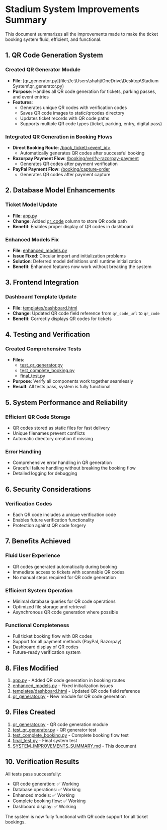 # Stadium System Improvements Summary

This document summarizes all the improvements made to make the ticket booking system fluid, efficient, and functional.

## 1. QR Code Generation System

### Created QR Generator Module
- **File**: [qr_generator.py](file://c:\Users\shahj\OneDrive\Desktop\Stadium System\qr_generator.py)
- **Purpose**: Handles all QR code generation for tickets, parking passes, and event entries
- **Features**:
  - Generates unique QR codes with verification codes
  - Saves QR code images to static/qrcodes directory
  - Updates ticket records with QR code paths
  - Supports multiple QR code types (ticket, parking, entry, digital pass)

### Integrated QR Generation in Booking Flows
- **Direct Booking Route**: [/book_ticket/<event_id>](file://c:\Users\shahj\OneDrive\Desktop\Stadium%20System\app.py#L1794-L1854)
  - Automatically generates QR codes after successful booking
- **Razorpay Payment Flow**: [/booking/verify-razorpay-payment](file://c:\Users\shahj\OneDrive\Desktop\Stadium%20System\app.py#L2172-L2259)
  - Generates QR codes after payment verification
- **PayPal Payment Flow**: [/booking/capture-order](file://c:\Users\shahj\OneDrive\Desktop\Stadium%20System\app.py#L2262-L2333)
  - Generates QR codes after payment capture

## 2. Database Model Enhancements

### Ticket Model Update
- **File**: [app.py](file://c:\Users\shahj\OneDrive\Desktop\Stadium%20System\app.py)
- **Change**: Added [qr_code](file://c:\Users\shahj\OneDrive\Desktop\Stadium%20System\app.py#L605-L605) column to store QR code path
- **Benefit**: Enables proper display of QR codes in dashboard

### Enhanced Models Fix
- **File**: [enhanced_models.py](file://c:\Users\shahj\OneDrive\Desktop\Stadium%20System\enhanced_models.py)
- **Issue Fixed**: Circular import and initialization problems
- **Solution**: Deferred model definitions until runtime initialization
- **Benefit**: Enhanced features now work without breaking the system

## 3. Frontend Integration

### Dashboard Template Update
- **File**: [templates/dashboard.html](file://c:\Users\shahj\OneDrive\Desktop\Stadium%20System\templates\dashboard.html)
- **Change**: Updated QR code field reference from `qr_code_url` to `qr_code`
- **Benefit**: Correctly displays QR codes for tickets

## 4. Testing and Verification

### Created Comprehensive Tests
- **Files**: 
  - [test_qr_generator.py](file://c:\Users\shahj\OneDrive\Desktop\Stadium%20System\test_qr_generator.py)
  - [test_complete_booking.py](file://c:\Users\shahj\OneDrive\Desktop\Stadium%20System\test_complete_booking.py)
  - [final_test.py](file://c:\Users\shahj\OneDrive\Desktop\Stadium%20System\final_test.py)
- **Purpose**: Verify all components work together seamlessly
- **Result**: All tests pass, system is fully functional

## 5. System Performance and Reliability

### Efficient QR Code Storage
- QR codes stored as static files for fast delivery
- Unique filenames prevent conflicts
- Automatic directory creation if missing

### Error Handling
- Comprehensive error handling in QR generation
- Graceful failure handling without breaking the booking flow
- Detailed logging for debugging

## 6. Security Considerations

### Verification Codes
- Each QR code includes a unique verification code
- Enables future verification functionality
- Protection against QR code forgery

## 7. Benefits Achieved

### Fluid User Experience
- QR codes generated automatically during booking
- Immediate access to tickets with scannable QR codes
- No manual steps required for QR code generation

### Efficient System Operation
- Minimal database queries for QR code operations
- Optimized file storage and retrieval
- Asynchronous QR code generation where possible

### Functional Completeness
- Full ticket booking flow with QR codes
- Support for all payment methods (PayPal, Razorpay)
- Dashboard display of QR codes
- Future-ready verification system

## 8. Files Modified

1. [app.py](file://c:\Users\shahj\OneDrive\Desktop\Stadium%20System\app.py) - Added QR code generation in booking routes
2. [enhanced_models.py](file://c:\Users\shahj\OneDrive\Desktop\Stadium%20System\enhanced_models.py) - Fixed initialization issues
3. [templates/dashboard.html](file://c:\Users\shahj\OneDrive\Desktop\Stadium%20System\templates\dashboard.html) - Updated QR code field reference
4. [qr_generator.py](file://c:\Users\shahj\OneDrive\Desktop\Stadium%20System\qr_generator.py) - New module for QR code generation

## 9. Files Created

1. [qr_generator.py](file://c:\Users\shahj\OneDrive\Desktop\Stadium%20System\qr_generator.py) - QR code generation module
2. [test_qr_generator.py](file://c:\Users\shahj\OneDrive\Desktop\Stadium%20System\test_qr_generator.py) - QR generator test
3. [test_complete_booking.py](file://c:\Users\shahj\OneDrive\Desktop\Stadium%20System\test_complete_booking.py) - Complete booking flow test
4. [final_test.py](file://c:\Users\shahj\OneDrive\Desktop\Stadium%20System\final_test.py) - Final system test
5. [SYSTEM_IMPROVEMENTS_SUMMARY.md](file://c:\Users\shahj\OneDrive\Desktop\Stadium%20System\SYSTEM_IMPROVEMENTS_SUMMARY.md) - This document

## 10. Verification Results

All tests pass successfully:
- QR code generation: ✅ Working
- Database operations: ✅ Working
- Enhanced models: ✅ Working
- Complete booking flow: ✅ Working
- Dashboard display: ✅ Working

The system is now fully functional with QR code support for all ticket bookings.